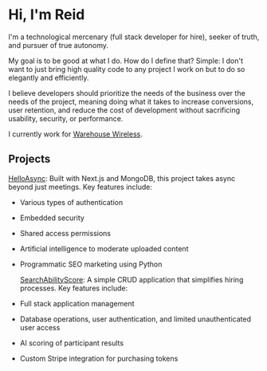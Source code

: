 # Hi, I'm Reid

I'm a technological mercenary (full stack developer for hire), seeker of truth, and pursuer of true autonomy.

My goal is to be good at what I do. How do I define that? Simple: I don't want to just bring high quality code to any project I work on but to do so elegantly and efficiently.

I believe developers should prioritize the needs of the business over the needs of the project, meaning doing what it takes to increase conversions, user retention, and reduce the cost of development without sacrificing usability, security, or performance.

I currently work for [Warehouse Wireless](https://www.warehousewireless.com, "A simple HTML landing page I built for Warehouse Wireless").

## Projects
[HelloAsync](https://www.helloasync.com, "Leveling up async for teams of all types"): Built with Next.js and MongoDB, this project takes async beyond just meetings. Key features include:

- Various types of authentication
- Embedded security
- Shared access permissions
- Artificial intelligence to moderate uploaded content
- Programmatic SEO marketing using Python

  [SearchAbilityScore](https://www.searchabilityscore.com, "Take your hiring to the next level"): A simple CRUD application that simplifies hiring processes. Key features include:

- Full stack application management
- Database operations, user authentication, and limited unauthenticated user access
- AI scoring of participant results
- Custom Stripe integration for purchasing tokens
